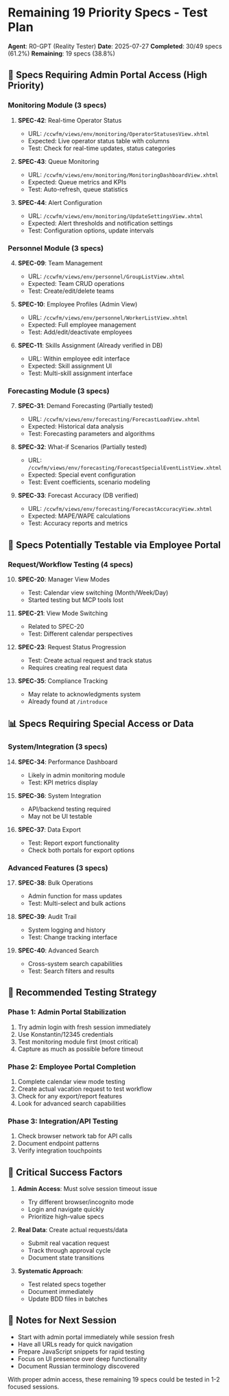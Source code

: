 # Remaining 19 Priority Specs - Test Plan

**Agent**: R0-GPT (Reality Tester)
**Date**: 2025-07-27
**Completed**: 30/49 specs (61.2%)
**Remaining**: 19 specs (38.8%)

## 🎯 Specs Requiring Admin Portal Access (High Priority)

### Monitoring Module (3 specs)
1. **SPEC-42**: Real-time Operator Status
   - URL: `/ccwfm/views/env/monitoring/OperatorStatusesView.xhtml`
   - Expected: Live operator status table with columns
   - Test: Check for real-time updates, status categories

2. **SPEC-43**: Queue Monitoring  
   - URL: `/ccwfm/views/env/monitoring/MonitoringDashboardView.xhtml`
   - Expected: Queue metrics and KPIs
   - Test: Auto-refresh, queue statistics

3. **SPEC-44**: Alert Configuration
   - URL: `/ccwfm/views/env/monitoring/UpdateSettingsView.xhtml`
   - Expected: Alert thresholds and notification settings
   - Test: Configuration options, update intervals

### Personnel Module (3 specs)
4. **SPEC-09**: Team Management
   - URL: `/ccwfm/views/env/personnel/GroupListView.xhtml`
   - Expected: Team CRUD operations
   - Test: Create/edit/delete teams

5. **SPEC-10**: Employee Profiles (Admin View)
   - URL: `/ccwfm/views/env/personnel/WorkerListView.xhtml`
   - Expected: Full employee management
   - Test: Add/edit/deactivate employees

6. **SPEC-11**: Skills Assignment (Already verified in DB)
   - URL: Within employee edit interface
   - Expected: Skill assignment UI
   - Test: Multi-skill assignment interface

### Forecasting Module (3 specs)
7. **SPEC-31**: Demand Forecasting (Partially tested)
   - URL: `/ccwfm/views/env/forecasting/ForecastLoadView.xhtml`
   - Expected: Historical data analysis
   - Test: Forecasting parameters and algorithms

8. **SPEC-32**: What-if Scenarios (Partially tested)
   - URL: `/ccwfm/views/env/forecasting/ForecastSpecialEventListView.xhtml`
   - Expected: Special event configuration
   - Test: Event coefficients, scenario modeling

9. **SPEC-33**: Forecast Accuracy (DB verified)
   - URL: `/ccwfm/views/env/forecasting/ForecastAccuracyView.xhtml`
   - Expected: MAPE/WAPE calculations
   - Test: Accuracy reports and metrics

## 🔄 Specs Potentially Testable via Employee Portal

### Request/Workflow Testing (4 specs)
10. **SPEC-20**: Manager View Modes
    - Test: Calendar view switching (Month/Week/Day)
    - Started testing but MCP tools lost

11. **SPEC-21**: View Mode Switching
    - Related to SPEC-20
    - Test: Different calendar perspectives

12. **SPEC-23**: Request Status Progression
    - Test: Create actual request and track status
    - Requires creating real request data

13. **SPEC-35**: Compliance Tracking
    - May relate to acknowledgments system
    - Already found at `/introduce`

## 📊 Specs Requiring Special Access or Data

### System/Integration (3 specs)
14. **SPEC-34**: Performance Dashboard
    - Likely in admin monitoring module
    - Test: KPI metrics display

15. **SPEC-36**: System Integration
    - API/backend testing required
    - May not be UI testable

16. **SPEC-37**: Data Export
    - Test: Report export functionality
    - Check both portals for export options

### Advanced Features (3 specs)  
17. **SPEC-38**: Bulk Operations
    - Admin function for mass updates
    - Test: Multi-select and bulk actions

18. **SPEC-39**: Audit Trail
    - System logging and history
    - Test: Change tracking interface

19. **SPEC-40**: Advanced Search
    - Cross-system search capabilities
    - Test: Search filters and results

## 🚀 Recommended Testing Strategy

### Phase 1: Admin Portal Stabilization
1. Try admin login with fresh session immediately
2. Use Konstantin/12345 credentials
3. Test monitoring module first (most critical)
4. Capture as much as possible before timeout

### Phase 2: Employee Portal Completion
1. Complete calendar view mode testing
2. Create actual vacation request to test workflow
3. Check for any export/report features
4. Look for advanced search capabilities

### Phase 3: Integration/API Testing
1. Check browser network tab for API calls
2. Document endpoint patterns
3. Verify integration touchpoints

## 🔑 Critical Success Factors

1. **Admin Access**: Must solve session timeout issue
   - Try different browser/incognito mode
   - Login and navigate quickly
   - Prioritize high-value specs

2. **Real Data**: Create actual requests/data
   - Submit real vacation request
   - Track through approval cycle
   - Document state transitions

3. **Systematic Approach**: 
   - Test related specs together
   - Document immediately
   - Update BDD files in batches

## 📝 Notes for Next Session

- Start with admin portal immediately while session fresh
- Have all URLs ready for quick navigation  
- Prepare JavaScript snippets for rapid testing
- Focus on UI presence over deep functionality
- Document Russian terminology discovered

With proper admin access, these remaining 19 specs could be tested in 1-2 focused sessions.